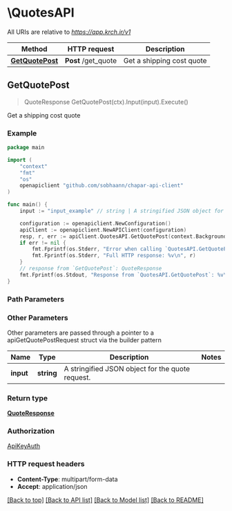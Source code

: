 # \QuotesAPI

All URIs are relative to *https://app.krch.ir/v1*

Method | HTTP request | Description
------------- | ------------- | -------------
[**GetQuotePost**](QuotesAPI.md#GetQuotePost) | **Post** /get_quote | Get a shipping cost quote



## GetQuotePost

> QuoteResponse GetQuotePost(ctx).Input(input).Execute()

Get a shipping cost quote

### Example

```go
package main

import (
	"context"
	"fmt"
	"os"
	openapiclient "github.com/sobhaann/chapar-api-client"
)

func main() {
	input := "input_example" // string | A stringified JSON object for the quote request.

	configuration := openapiclient.NewConfiguration()
	apiClient := openapiclient.NewAPIClient(configuration)
	resp, r, err := apiClient.QuotesAPI.GetQuotePost(context.Background()).Input(input).Execute()
	if err != nil {
		fmt.Fprintf(os.Stderr, "Error when calling `QuotesAPI.GetQuotePost``: %v\n", err)
		fmt.Fprintf(os.Stderr, "Full HTTP response: %v\n", r)
	}
	// response from `GetQuotePost`: QuoteResponse
	fmt.Fprintf(os.Stdout, "Response from `QuotesAPI.GetQuotePost`: %v\n", resp)
}
```

### Path Parameters



### Other Parameters

Other parameters are passed through a pointer to a apiGetQuotePostRequest struct via the builder pattern


Name | Type | Description  | Notes
------------- | ------------- | ------------- | -------------
 **input** | **string** | A stringified JSON object for the quote request. | 

### Return type

[**QuoteResponse**](QuoteResponse.md)

### Authorization

[ApiKeyAuth](../README.md#ApiKeyAuth)

### HTTP request headers

- **Content-Type**: multipart/form-data
- **Accept**: application/json

[[Back to top]](#) [[Back to API list]](../README.md#documentation-for-api-endpoints)
[[Back to Model list]](../README.md#documentation-for-models)
[[Back to README]](../README.md)

